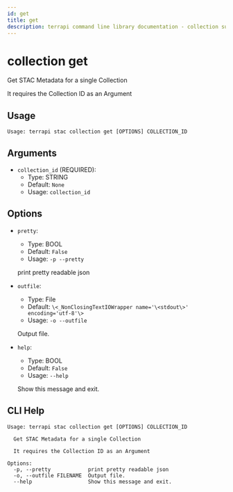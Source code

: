 ```yaml
---
id: get
title: get
description: terrapi command line library documentation - collection subcommand
---
```


# collection get

Get STAC Metadata for a single Collection 

It requires the Collection ID as an Argument


## Usage

```
Usage: terrapi stac collection get [OPTIONS] COLLECTION_ID
```

## Arguments

* `collection_id` (REQUIRED):
    * Type: STRING
    * Default: `None`
    * Usage: `collection_id`


## Options

* `pretty`:
    * Type: BOOL
    * Default: `False`
    * Usage: `-p
--pretty`

    print pretty readable json



* `outfile`:
    * Type: File
    * Default: `\<_NonClosingTextIOWrapper name='\<stdout\>' encoding='utf-8'\>`
    * Usage: `-o
--outfile`

    Output file.



* `help`:
    * Type: BOOL
    * Default: `False`
    * Usage: `--help`

    Show this message and exit.



## CLI Help

```
Usage: terrapi stac collection get [OPTIONS] COLLECTION_ID

  Get STAC Metadata for a single Collection

  It requires the Collection ID as an Argument

Options:
  -p, --pretty            print pretty readable json
  -o, --outfile FILENAME  Output file.
  --help                  Show this message and exit.
```

